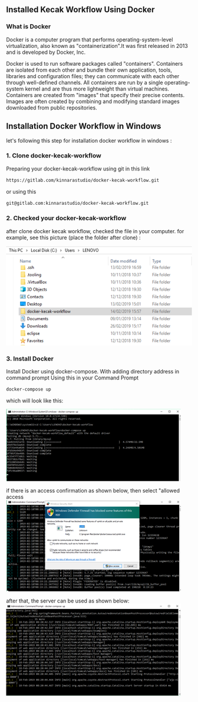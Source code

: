 ## Installed Kecak Workflow Using Docker

### What is Docker
Docker is a computer program that performs operating-system-level virtualization, also known as "containerization".It was first released in 2013 and is developed by Docker, Inc.

Docker is used to run software packages called "containers". Containers are isolated from each other and bundle their own application, tools, libraries and configuration files; they can communicate with each other through well-defined channels. All containers are run by a single operating-system kernel and are thus more lightweight than virtual machines. Containers are created from "images" that specify their precise contents. Images are often created by combining and modifying standard images downloaded from public repositories.

## Installation Docker Workflow in Windows

let's following this step for installation docker workflow in windows :

### 1. Clone docker-kecak-workflow
Preparing your docker-kecak-workflow using git in this link
```html
https://gitlab.com/kinnarastudio/docker-kecak-workflow.git
```
or using this 
```html
git@gitlab.com:kinnarastudio/docker-kecak-workflow.git
```

### 2. Checked your docker-kecak-workflow
after clone docker kecak workflow, checked the file in your computer. for example, see this picture (place the folder after clone) :

<img src="https://raw.githubusercontent.com/kinnara-digital-studio/kecak-workflow/master/docs/assets/docker-windows 1.png" alt="dockerwindows" />


### 3. Install Docker 
Install Docker using docker-compose. With adding directory address in command prompt
 Using this in your Command Prompt
```html
docker-compose up
```

which will look like this:

<img src="https://raw.githubusercontent.com/kinnara-digital-studio/kecak-workflow/master/docs/assets/docker-windows-2.png" alt="dockerwindows2" />


if there is an access confirmation as shown below, then select "allowed access
<img src="https://raw.githubusercontent.com/kinnara-digital-studio/kecak-workflow/master/docs/assets/docker-windows-3.png" alt="dockerwindows3" />


after that, the server can be used as shown below:
<img src="https://raw.githubusercontent.com/kinnara-digital-studio/kecak-workflow/master/docs/assets/docker-windows-4.png" alt="dockerwindows4" />
